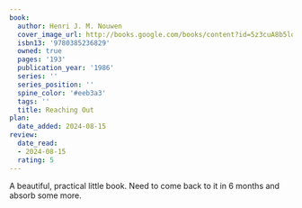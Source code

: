 ```yaml
---
book:
  author: Henri J. M. Nouwen
  cover_image_url: http://books.google.com/books/content?id=5z3cuA8b5loC&printsec=frontcover&img=1&zoom=1&edge=curl&source=gbs_api
  isbn13: '9780385236829'
  owned: true
  pages: '193'
  publication_year: '1986'
  series: ''
  series_position: ''
  spine_color: '#eeb3a3'
  tags: ''
  title: Reaching Out
plan:
  date_added: 2024-08-15
review:
  date_read:
  - 2024-08-15
  rating: 5
---
```

A beautiful, practical little book. Need to come back to it in 6 months and absorb some more.
